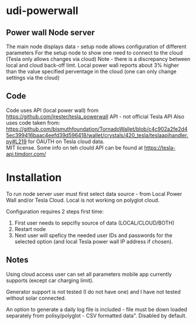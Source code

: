 # udi-powerwall
## Power wall Node server
The main node displays data - setup node allows configuration of different parameters
For the setup node to show one need to connect to the cloud (Tesla only allows changes via cloud)
Note - there is a discrepancy between local and cloud back-off limt.  Local power wall reports about 3% higher than the value specified perventage in the cloud (one can only change settings via the cloud)

## Code
Code uses API (local power wall) from https://github.com/jrester/tesla_powerwall API - not official Tesla API 
Also uses  code taken from: https://github.com/bismuthfoundation/TornadoWallet/blob/c4c902a2fe2d45ec399416baac4eefd39d596418/wallet/crystals/420_tesla/teslaapihandler.py#L219 for OAUTH on Tesla cloud data.  
MIT license.
Some info on teh clould API can be found at https://tesla-api.timdorr.com/

# Installation
To run node server user must first select data source - from Local Power Wall and/or Tesla Cloud.   Local is not working on polyglot cloud.  
 
Configuration requires 2 steps first time:
1) First user needs to sepcifiy source of data (LOCAL/CLOUD/BOTH) 
2) Restart node
3) Next user will speficy the needed user IDs and passwords for the selected option  (and local Tesla power wall IP address if chosen).  

## Notes 
Using cloud access user can set all parameters mobile app currently supports (except car charging limit).

Generator support is not tested (I do not have one) and 
I have not tested without solar connected.

An option to generate a daily log file is included - file must be down loaded separately from polisy/polyglot - CSV formatted data".  Disabled by default.